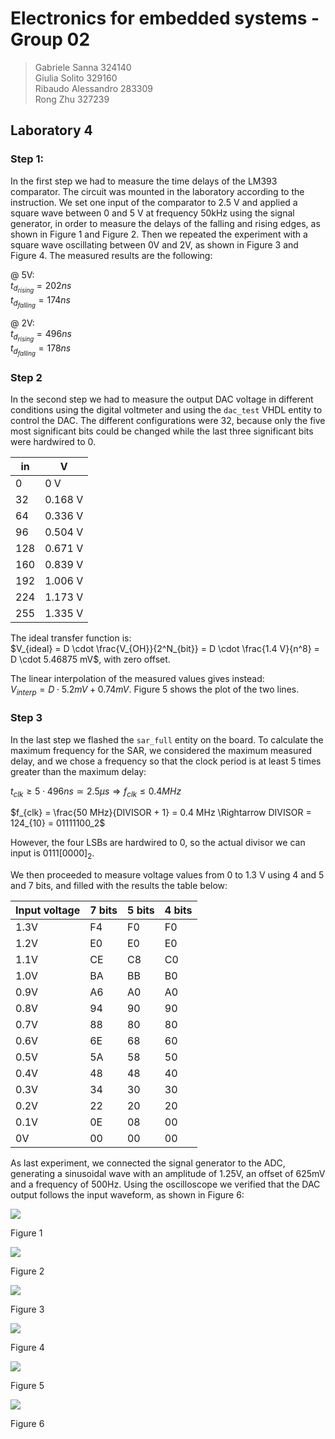 # Electronics for embedded systems - Group 02

> Gabriele Sanna 324140  
> Giulia Solito 329160  
> Ribaudo Alessandro 283309  
> Rong Zhu 327239  

## Laboratory 4

### Step 1: 
In the first step we had to measure the time delays of the LM393 comparator. 
The circuit was mounted in the laboratory according to the instruction.
We set one input of the comparator to 2.5 V and applied a square wave between 0 and 5 V at frequency 50kHz using the signal generator, in order to measure the delays of the falling and rising edges, as shown in Figure 1 and Figure 2. Then we repeated the experiment with a square wave oscillating between 0V and 2V, as shown in Figure 3 and Figure 4. The measured results are the following:

@ 5V:  
    $t_{d_{rising}} = 202 ns$  
    $t_{d_{falling}} = 174 ns$

@ 2V:  
    $t_{d_{rising}} = 496 ns$  
    $t_{d_{falling}} = 178 ns$


### Step 2
In the second step we had to measure the output DAC voltage in different conditions using the digital voltmeter and using the `dac_test` VHDL entity to control the DAC.
The different configurations were 32, because only the five most significant bits could be changed while the last three significant bits were hardwired to 0.   
<!--In the ADV7123 datasheet we found that the maximum output current obtained for an input equal to $2^{10}-1 = 1023$ is: 

$I_{max} = 8.627 \frac{V_{ref}}{R_{set}} = 8.627 \frac{ 1.235 V}{560 \Omega} = 17.62 mA$ 

Therefore we evaluated the ideal transfer function of the DAC: $V_{out_i} = G \; D = \frac{I_{max} R}{1023} D = 1.29 mV \cdot D$. 

The best linear approximation we came up with is: $V_{out_a} = V_{off} + V_{gain} \cdot D = 0.438 mV + 1.288 mV \cdot D$. 

TODO check

 --> 

| in |   V   |
| -- | ----- |
|0   |0 V    |
|32  |0.168 V|
|64  |0.336 V|
|96  |0.504 V|
|128 |0.671 V|
|160 |0.839 V|
|192 |1.006 V|
|224 |1.173 V|
|255 |1.335 V|

The ideal transfer function is:  
$V_{ideal} = D \cdot \frac{V_{OH}}{2^N_{bit}} = D \cdot \frac{1.4 V}{n^8} = D \cdot 5.46875 mV$, with zero offset.

The linear interpolation of the measured values gives instead:  
$V_{interp} = D \cdot 5.2mV + 0.74mV$. Figure 5 shows the plot of the two lines.

### Step 3
In the last step we flashed the `sar_full` entity on the board. To calculate the maximum frequency for the SAR, we considered the maximum measured delay, and we chose a frequency so that the clock period is at least 5 times greater than the maximum delay:

$t_{clk} \ge 5 \cdot 496 ns \simeq 2.5 \mu s \Rightarrow f_{clk} \le 0.4 MHz$  

$f_{clk} = \frac{50 MHz}{DIVISOR + 1} = 0.4 MHz \Rightarrow DIVISOR = 124_{10} = 01111100_2$

However, the four LSBs are hardwired to 0, so the actual divisor we can input is $0111[0000]_2$.

We then proceeded to measure voltage values from 0 to 1.3 V using 4 and 5 and 7 bits, and filled with the results the table below:

| Input voltage | 7 bits | 5 bits | 4 bits |
|---------------|--------|--------|--------|
|1.3V|F4|F0|F0|
|1.2V|E0|E0|E0|
|1.1V|CE|C8|C0|
|1.0V|BA|BB|B0|
|0.9V|A6|A0|A0|
|0.8V|94|90|90|
|0.7V|88|80|80|
|0.6V|6E|68|60|
|0.5V|5A|58|50|
|0.4V|48|48|40|
|0.3V|34|30|30|
|0.2V|22|20|20|
|0.1V|0E|08|00|
|0V  |00|00|00|

As last experiment, we connected the signal generator to the ADC, generating a sinusoidal wave with an amplitude of 1.25V, an offset of 625mV and a frequency of 500Hz. Using the oscilloscope we verified that the DAC output follows the input waveform, as shown in Figure 6:

![](report/1.jpg)

Figure 1

![](report/2.jpg)

Figure 2

![](report/3.jpg)

Figure 3

![](report/4.jpg)

Figure 4

![](report/plot.png)

Figure 5

![](report/DS1Z_QuickPrint3.jpg)

Figure 6